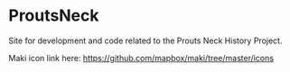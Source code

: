ProutsNeck
==========
Site for development and code related to the Prouts Neck History Project.

Maki icon link here: https://github.com/mapbox/maki/tree/master/icons
